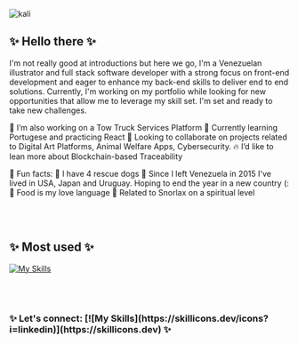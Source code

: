 ![kali](https://github.com/EffySolorzano/EffySolorzano/assets/117257688/a73a5bef-b71e-40c9-9578-c296af2cc24f)


<h2> ✨ Hello there ✨ </h2> 

I'm not really good at introductions but here we go, I'm a Venezuelan illustrator and full stack software developer with a strong focus on front-end development and eager to enhance my back-end skills to deliver end to end solutions. 
Currently, I'm working on my portfolio while looking for new opportunities that allow me to leverage my skill set. 
I'm set and ready to take new challenges.

🌴 I’m also working on a Tow Truck Services Platform 
🔮 Currently learning Portugese and practicing React 
🦈 Looking to collaborate on projects related to Digital Art Platforms, Animal Welfare Apps, Cybersecurity. 
🔥 I’d like to lean more about Blockchain-based Traceability  

🌺 Fun facts: 
 🔹 I have 4 rescue dogs
 🔹 Since I left Venezuela in 2015 I've lived in USA, Japan and Uruguay. Hoping to end the year in a new country (: 
 🔹 Food is my love language 
 🔹 Related to Snorlax on a spiritual level  

</br>
</br> 
<h2> ✨ Most used ✨ </h2>


[![My Skills](https://skillicons.dev/icons?i=js,html,css,bootstrap,python,flask,react,postgres,postman,ps,ai,git,github,vscode)](https://skillicons.dev)

</br>
</br> 
<h3> ✨ Let's connect: [![My Skills](https://skillicons.dev/icons?i=linkedin)](https://skillicons.dev) ✨ </h3>

<!--
**EffySolorzano/EffySolorzano** is a ✨ _special_ ✨ repository because its `README.md` (this file) appears on your GitHub profile.

Here are some ideas to get you started:

- 🔭 I’m currently working on ...
- 🌱 I’m currently learning ...
- 👯 I’m looking to collaborate on ...
- 🤔 I’m looking for help with ...
- 💬 Ask me about ...
- 📫 How to reach me: ...

- ⚡ Fun fact: ...
-->
